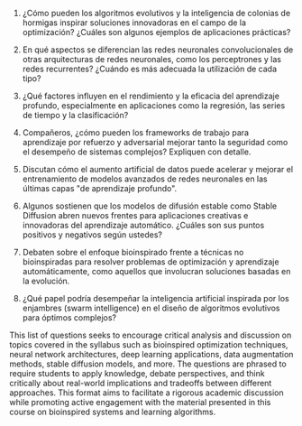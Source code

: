 1. ¿Cómo pueden los algoritmos evolutivos y la inteligencia de colonias de hormigas inspirar soluciones innovadoras en el campo de la optimización? ¿Cuáles son algunos ejemplos de aplicaciones prácticas?

2. En qué aspectos se diferencian las redes neuronales convolucionales de otras arquitecturas de redes neuronales, como los perceptrones y las redes recurrentes? ¿Cuándo es más adecuada la utilización de cada tipo?

3. ¿Qué factores influyen en el rendimiento y la eficacia del aprendizaje profundo, especialmente en aplicaciones como la regresión, las series de tiempo y la clasificación? 

4. Compañeros, ¿cómo pueden los frameworks de trabajo para aprendizaje por refuerzo y adversarial mejorar tanto la seguridad como el desempeño de sistemas complejos? Expliquen con detalle.

5. Discutan cómo el aumento artificial de datos puede acelerar y mejorar el entrenamiento de modelos avanzados de redes neuronales en las últimas capas "de aprendizaje profundo". 

6. Algunos sostienen que los modelos de difusión estable como Stable Diffusion abren nuevos frentes para aplicaciones creativas e innovadoras del aprendizaje automático. ¿Cuáles son sus puntos positivos y negativos según ustedes?

7. Debaten sobre el enfoque bioinspirado frente a técnicas no bioinspiradas para resolver problemas de optimización y aprendizaje automáticamente, como aquellos que involucran soluciones basadas en la evolución.

8. ¿Qué papel podría desempeñar la inteligencia artificial inspirada por los enjambres (swarm intelligence) en el diseño de algoritmos evolutivos para óptimos complejos? 

This list of questions seeks to encourage critical analysis and discussion on topics covered in the syllabus such as bioinspired optimization techniques, neural network architectures, deep learning applications, data augmentation methods, stable diffusion models, and more. The questions are phrased to require students to apply knowledge, debate perspectives, and think critically about real-world implications and tradeoffs between different approaches. This format aims to facilitate a rigorous academic discussion while promoting active engagement with the material presented in this course on bioinspired systems and learning algorithms.